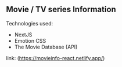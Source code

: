 ## Movie / TV series Information

Technologies used:

- NextJS
- Emotion CSS
- The Movie Database (API)

link: (https://movieinfo-react.netlify.app/)
